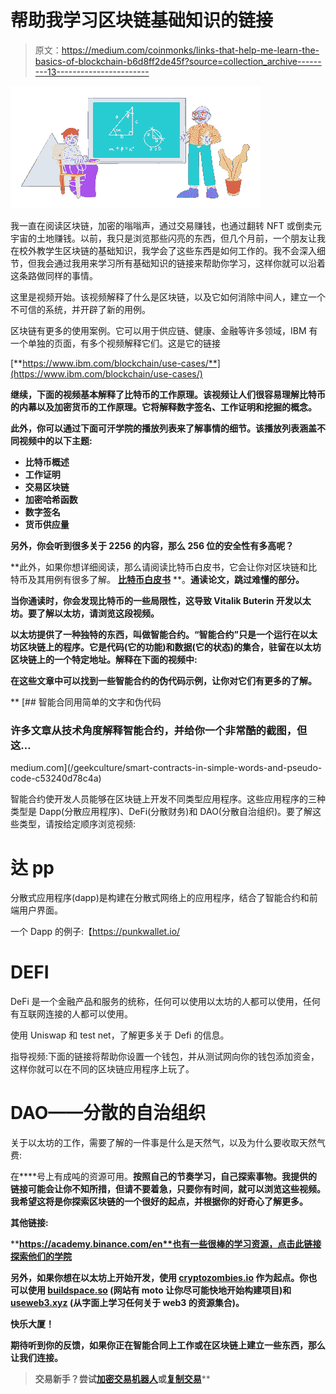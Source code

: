 # 帮助我学习区块链基础知识的链接

> 原文：<https://medium.com/coinmonks/links-that-help-me-learn-the-basics-of-blockchain-b6d8ff2de45f?source=collection_archive---------13----------------------->

![](img/6d6583e38a68ca622ecb0774ef0ed1de.png)

我一直在阅读区块链，加密的嗡嗡声，通过交易赚钱，也通过翻转 NFT 或倒卖元宇宙的土地赚钱。以前，我只是浏览那些闪亮的东西，但几个月前，一个朋友让我在校外教学生区块链的基础知识，我学会了这些东西是如何工作的。我不会深入细节，但我会通过我用来学习所有基础知识的链接来帮助你学习，这样你就可以沿着这条路做同样的事情。

这里是视频开始。该视频解释了什么是区块链，以及它如何消除中间人，建立一个不可信的系统，并开辟了新的用例。

区块链有更多的使用案例。它可以用于供应链、健康、金融等许多领域，IBM 有一个单独的页面，有多个视频解释它们。这是它的链接

[**https://www.ibm.com/blockchain/use-cases/**](https://www.ibm.com/blockchain/use-cases/)

**继续，下面的视频基本解释了比特币的工作原理。该视频让人们很容易理解比特币的内幕以及加密货币的工作原理。它将解释数字签名、工作证明和挖掘的概念。**

**此外，你可以通过下面可汗学院的播放列表来了解事情的细节。该播放列表涵盖不同视频中的以下主题:**

*   **比特币概述**
*   **工作证明**
*   **交易区块链**
*   **加密哈希函数**
*   **数字签名**
*   **货币供应量**

**另外，你会听到很多关于 2256 的内容，那么 256 位的安全性有多高呢？**

**此外，如果你想详细阅读，那么请阅读比特币白皮书，它会让你对区块链和比特币及其用例有很多了解。 [**比特币白皮书**](https://bitcoin.org/bitcoin.pdf) **。**通读论文，跳过难懂的部分。**

**当你通读时，你会发现比特币的一些局限性，这导致 Vitalik Buterin 开发以太坊。要了解以太坊，请浏览这段视频。**

**以太坊提供了一种独特的东西，叫做智能合约。“智能合约”只是一个运行在以太坊区块链上的程序。它是代码(它的功能)和数据(它的状态)的集合，驻留在以太坊区块链上的一个特定地址。解释在下面的视频中:**

**在这些文章中可以找到一些智能合约的伪代码示例，让你对它们有更多的了解。**

**[](/geekculture/smart-contracts-in-simple-words-and-pseudo-code-c53240d78c4a) [## 智能合同用简单的文字和伪代码

### 许多文章从技术角度解释智能合约，并给你一个非常酷的截图，但这…

medium.com](/geekculture/smart-contracts-in-simple-words-and-pseudo-code-c53240d78c4a) 

智能合约使开发人员能够在区块链上开发不同类型应用程序。这些应用程序的三种类型是 Dapp(分散应用程序)、DeFi(分散财务)和 DAO(分散自治组织)。要了解这些类型，请按给定顺序浏览视频:

# **达** pp

分散式应用程序(dapp)是构建在分散式网络上的应用程序，结合了智能合约和前端用户界面。

一个 Dapp 的例子:【https://punkwallet.io/ 

# **DEFI**

DeFi 是一个金融产品和服务的统称，任何可以使用以太坊的人都可以使用，任何有互联网连接的人都可以使用。

使用 Uniswap 和 test net，了解更多关于 Defi 的信息。

指导视频:下面的链接将帮助你设置一个钱包，并从测试网向你的钱包添加资金，这样你就可以在不同的区块链应用程序上玩了。

# DAO——分散的自治组织

关于以太坊的工作，需要了解的一件事是什么是天然气，以及为什么要收取天然气费:

在[](https://ethereum.org/)****号上有成吨的资源可用。**按照自己的节奏学习，自己探索事物。我提供的链接可能会让你不知所措，但请不要着急，只要你有时间，就可以浏览这些视频。我希望这将是你探索区块链的一个很好的起点，并根据你的好奇心了解更多。**

**其他链接:**

****https://academy.binance.com/en**也有一些很棒的学习资源，点击此链接探索他们的学院**

**另外，如果你想在以太坊上开始开发，使用 [cryptozombies.io](http://cryptozombies.io) 作为起点。你也可以使用 [buildspace.so](http://buildspace.so) (网站有 moto 让你尽可能快地开始构建项目)和 [useweb3.xyz](http://useweb3.xyz) (从字面上学习任何关于 web3 的资源集合)。**

**快乐大厦！**

**期待听到你的反馈，如果你正在智能合同上工作或在区块链上建立一些东西，那么让我们连接。**

> **交易新手？尝试[加密交易机器人](/coinmonks/crypto-trading-bot-c2ffce8acb2a)或[复制交易](/coinmonks/top-10-crypto-copy-trading-platforms-for-beginners-d0c37c7d698c)****